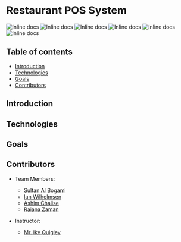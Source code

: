 # Restaurant POS System

![Inline docs](https://img.shields.io/github/license/Old-Town-Road/restaurant-pos-system?color=maroon)
![Inline docs](https://img.shields.io/github/languages/count/Old-Town-Road/restaurant-pos-system)
![Inline docs](https://img.shields.io/github/contributors/Old-Town-Road/restaurant-pos-system)
![Inline docs](https://img.shields.io/github/stars/Old-Town-Road/restaurant-pos-system)
![Inline docs](https://img.shields.io/github/codeclimate/Old-Town-Road/restaurant-pos-system)
![Inline docs](https://img.shields.io/github/last-commit/Old-Town-Road/restaurant-pos-system)


## Table of contents

* [Introduction](#introduction)
* [Technologies](#technologies)
* [Goals](#goals)
* [Contributors](#contributors)

## Introduction

## Technologies

## Goals
 
## Contributors
   * Team Members:
       * [Sultan Al Bogami](https://github.com/AlbogamiSultan)
       * [Ian Wilhelmsen](https://github.com/iwilhelmsen)
       * [Ashim Chalise](https://github.com/ashim01)
       * [Raiana Zaman](https://github.com/raianazaman)

   * Instructor:
       * [Mr. Ike Quigley](https://github.com/iquigley)
